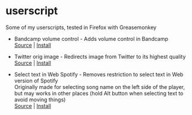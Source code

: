 # userscript

Some of my userscripts, tested in Firefox with Greasemonkey

* Bandcamp volume control - Adds volume control in Bandcamp  
[Source](https://github.com/CatKasha/userscript/blob/main/bandcamp_volume_control.js) | [Install](https://github.com/CatKasha/userscript/raw/main/bandcamp_volume_control.js)

* Twitter orig image - Redirects image from Twitter to its highest quality  
[Source](https://github.com/CatKasha/userscript/blob/main/twitter_orig_image.js) | [Install](https://github.com/CatKasha/userscript/raw/main/twitter_orig_image.js)

* Select text in Web Spotify - Removes restriction to select text in Web version of Spotify  
Originally made for selecting song name on the left side of the player, but may works in other places (hold Alt button when selecting text to avoid moving things)  
[Source](https://github.com/CatKasha/userscript/blob/main/spotify_select_text.js) | [Install](https://github.com/CatKasha/userscript/raw/main/spotify_select_text.js)
